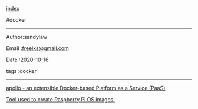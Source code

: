 
[index](./index.md)

#docker 

---

Author:sandylaw 

Email :freelxs@gmail.com

Date  :2020-10-16

tags  :docker 

---

[apollo - an extensible Docker-based Platform as a Service (PaaS)](https://gitlab.com/p3r.one/apollo)

[Tool used to create Raspberry Pi OS images.](https://github.com/RPi-Distro/pi-gen)
